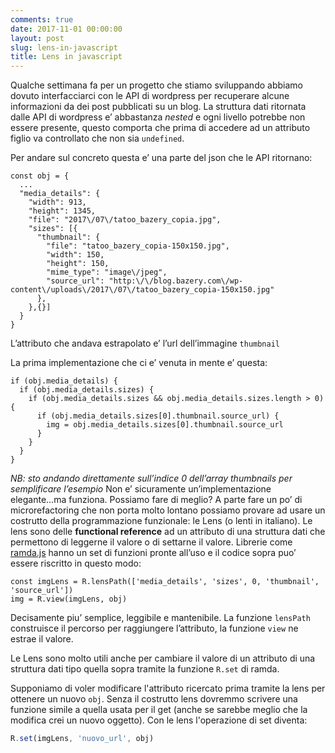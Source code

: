 ```yaml
---
comments: true
date: 2017-11-01 00:00:00
layout: post
slug: lens-in-javascript
title: Lens in javascript
---
```


Qualche settimana fa per un progetto che stiamo sviluppando abbiamo dovuto interfacciarci con le API di wordpress per recuperare alcune informazioni da dei post pubblicati su un blog.
La struttura dati ritornata dalle API di wordpress e’ abbastanza _nested_ e ogni livello potrebbe non essere presente, questo comporta che prima di accedere ad un attributo figlio va controllato che non sia `undefined`.

Per andare sul concreto questa e’ una parte del json che le API ritornano:
```
const obj = {
  ...
  "media_details": {
    "width": 913,
    "height": 1345,
    "file": "2017\/07\/tatoo_bazery_copia.jpg",
    "sizes": [{
      "thumbnail": {
        "file": "tatoo_bazery_copia-150x150.jpg",
        "width": 150,
        "height": 150,
        "mime_type": "image\/jpeg",
        "source_url": "http:\/\/blog.bazery.com\/wp-content\/uploads\/2017\/07\/tatoo_bazery_copia-150x150.jpg"
      },
    },{}]
  }
}
```

L’attributo che andava estrapolato e’ l’url dell’immagine `thumbnail`

La prima implementazione che ci e’ venuta in mente e’ questa:
```
if (obj.media_details) {
  if (obj.media_details.sizes) {
    if (obj.media_details.sizes && obj.media_details.sizes.length > 0){
      if (obj.media_details.sizes[0].thumbnail.source_url) {
        img = obj.media_details.sizes[0].thumbnail.source_url
      }
    }
  }
}
```

_NB: sto andando direttamente sull’indice 0 dell’array thumbnails per semplificare l’esempio_
Non e’ sicuramente un’implementazione elegante...ma funziona.
Possiamo fare di meglio?
A parte fare un po’ di microrefactoring che non porta molto lontano possiamo provare ad usare un costrutto della programmazione funzionale: le Lens (o lenti in italiano).
Le lens sono delle **functional reference** ad un attributo di una struttura dati che permettono di leggerne il valore o di settarne il valore. 
Librerie come [ramda.js](http://ramdajs.com) hanno un set di funzioni pronte all’uso e il codice sopra puo’ essere riscritto in questo modo:

```
const imgLens = R.lensPath(['media_details', 'sizes', 0, 'thumbnail', 'source_url'])
img = R.view(imgLens, obj)
```

Decisamente piu’ semplice, leggibile e mantenibile. La funzione `lensPath` construisce il percorso per raggiungere l’attributo, la funzione `view` ne estrae il valore.

Le Lens sono molto utili anche per cambiare il valore di un attributo di una struttura dati tipo quella sopra tramite la funzione `R.set` di ramda.

Supponiamo di voler modificare l'attributo ricercato prima tramite la lens per ottenere un nuovo `obj`. Senza il costrutto lens dovremmo scrivere una funzione simile a quella usata per il get (anche se sarebbe meglio che la modifica crei un nuovo oggetto).
Con le lens l'operazione di set diventa:

```javascript
R.set(imgLens, 'nuovo_url', obj)
```


